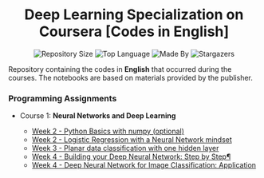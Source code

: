 <h1 align="center">
    Deep Learning Specialization on Coursera [Codes in English] 
</h1> 

<p align="center">
    <img alt="Repository Size" src="https://img.shields.io/github/repo-size/LeoFuchs/Deep-Learning-Coursera">
    <img alt="Top Language" src="https://img.shields.io/github/languages/top/LeoFuchs/Deep-Learning-Coursera">
    <img alt="Made By" src="https://img.shields.io/badge/Made%20By-Leonardo%20Fuchs-orange">
    <img alt="Stargazers" src="https://img.shields.io/github/stars/LeoFuchs/Deep-Learning-Coursera?style=social">
</p>

Repository containing the codes in **English** that occurred during the courses. The notebooks are based on materials provided by the publisher.

### Programming Assignments

- Course 1: **Neural Networks and Deep Learning**

  - [Week 2 - Python Basics with numpy (optional)](https://github.com/LeoFuchs/)
  - [Week 2 - Logistic Regression with a Neural Network mindset](https://github.com/LeoFuchs/)
  - [Week 3 - Planar data classification with one hidden layer](https://github.com/LeoFuchs/)
  - [Week 4 - Building your Deep Neural Network: Step by Step¶](https://github.com/LeoFuchs/)
  - [Week 4 - Deep Neural Network for Image Classification: Application](https://github.com/LeoFuchs/)